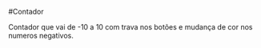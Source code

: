 #Contador

Contador que vai de -10 a 10 com trava nos botões e mudança de cor nos numeros negativos.